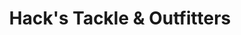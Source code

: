 ---
title: "Hack's Tackle & Outfitters"
url: /saratoga/hacks-tackle-und-outfitters/
shop: Angeln
---